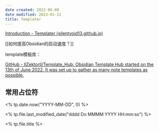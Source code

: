 ```yaml
---
date created: 2022-06-09
date modified: 2023-01-11
title: Templater
---
```


[Introduction - Templater (silentvoid13.github.io)](https://silentvoid13.github.io/Templater/)

[[如何提高Obsidian的启动速度？]]

template模板库：

[GitHub - llZektorll/Template_Hub: Obsidian Template Hub started on the 13th of June 2022. It was set up to gather as many note templates as possible.](https://github.com/llZektorll/Template_Hub)

## 常用占位符

<% tp.date.now("YYYY-MM-DD", 0) %>

<% tp.file.last_modified_date("dddd Do MMMM YYYY HH:mm:ss") %>

<% tp.file.title %>
